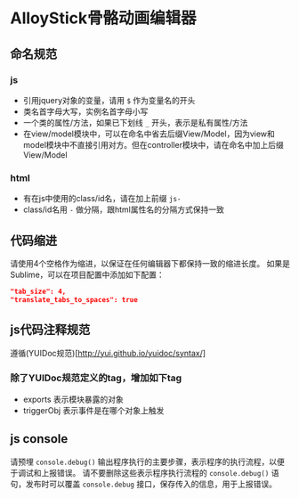 # AlloyStick骨骼动画编辑器

## 命名规范

### js

- 引用jquery对象的变量，请用 `$` 作为变量名的开头
- 类名首字母大写，实例名首字母小写
- 一个类的属性/方法，如果已下划线 `_` 开头，表示是私有属性/方法
- 在view/model模块中，可以在命名中省去后缀View/Model，因为view和model模块中不直接引用对方。但在controller模块中，请在命名中加上后缀View/Model

### html

- 有在js中使用的class/id名，请在加上前缀 `js-`
- class/id名用 `-` 做分隔，跟html属性名的分隔方式保持一致


## 代码缩进

请使用4个空格作为缩进，以保证在任何编辑器下都保持一致的缩进长度。
如果是Sublime，可以在项目配置中添加如下配置：

```JSON
"tab_size": 4,
"translate_tabs_to_spaces": true
```

## js代码注释规范

遵循(YUIDoc规范)[http://yui.github.io/yuidoc/syntax/]

### 除了YUIDoc规范定义的tag，增加如下tag

- exports 表示模块暴露的对象
- triggerObj 表示事件是在哪个对象上触发

## js console

请预埋 `console.debug()` 输出程序执行的主要步骤，表示程序的执行流程，以便于调试和上报错误。
请不要删除这些表示程序执行流程的 `console.debug()` 语句，发布时可以覆盖 `console.debug` 接口，保存传入的信息，用于上报错误。
